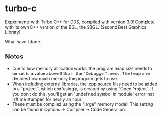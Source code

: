 # turbo-c
Experiments with Turbo C++ for DOS, compiled with version 3.0! Complete with its own C++ version of the BGL, the SBGL. (Second Best Graphics Library)

What have I done.

## Notes
* Due to how memory allocation works, the program heap size needs to be set to a value above 64kb in the "Debugger" menu. The heap size decides how much memory the program gets to use.
* When including external libraries, the .cpp source files need to be added to a "project", which confusingly, is created by using "Open Project". If you don't do this, you'll get an "undefined symbol in module" error that left me stumped for nearly an hour.
* These must be compiled using the "large" memory model! This setting can be found in Options -> Compiler -> Code Generation.
